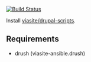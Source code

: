 [![Build Status](https://travis-ci.org/viasite-ansible/ansible-role-drupal-scripts.svg?branch=master)](https://travis-ci.org/viasite-ansible/ansible-role-drupal-scripts)

Install [viasite/drupal-scripts](https://github.com/popstas/drupal-scripts).

## Requirements
- drush (viasite-ansible.drush)
